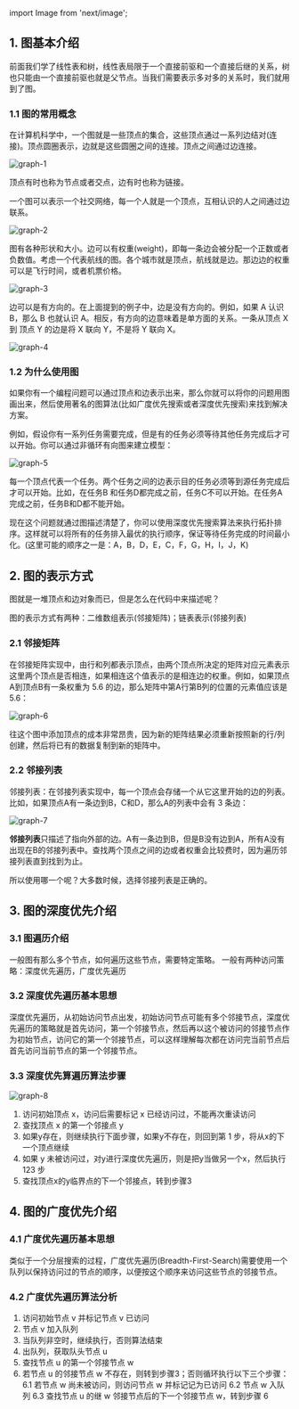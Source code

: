 import Image from 'next/image';

## 1. 图基本介绍

前面我们学了线性表和树，线性表局限于一个直接前驱和一个直接后继的关系，树也只能由一个直接前驱也就是父节点。当我们需要表示多对多的关系时，我们就用到了图。

### 1.1 图的常用概念

在计算机科学中，一个图就是一些顶点的集合，这些顶点通过一系列边结对(连接)。顶点圆圈表示，边就是这些圆圈之间的连接。顶点之间通过边连接。

<Image src="/data-structure-and-algorithm/10-graph-1.png" alt="graph-1" width={720} height={720} />

顶点有时也称为节点或者交点，边有时也称为链接。

一个图可以表示一个社交网络，每一个人就是一个顶点，互相认识的人之间通过边联系。

<Image src="/data-structure-and-algorithm/10-graph-2.png" alt="graph-2" width={720} height={720} />

图有各种形状和大小。边可以有权重(weight)，即每一条边会被分配一个正数或者负数值。考虑一个代表航线的图。各个城市就是顶点，航线就是边。那边边的权重可以是飞行时间，或者机票价格。

<Image src="/data-structure-and-algorithm/10-graph-3.png" alt="graph-3" width={720} height={720} />

边可以是有方向的。在上面提到的例子中，边是没有方向的。例如，如果 A 认识 B，那么 B 也就认识 A。相反，有方向的边意味着是单方面的关系。一条从顶点 X 到 顶点 Y 的边是将 X 联向 Y，不是将 Y 联向 X。

<Image src="/data-structure-and-algorithm/10-graph-4.png" alt="graph-4" width={720} height={720} />

### 1.2 为什么使用图

如果你有一个编程问题可以通过顶点和边表示出来，那么你就可以将你的问题用图画出来，然后使用著名的图算法(比如广度优先搜索或者深度优先搜索)来找到解决方案。

例如，假设你有一系列任务需要完成，但是有的任务必须等待其他任务完成后才可以开始。你可以通过非循环有向图来建立模型：

<Image src="/data-structure-and-algorithm/10-graph-5.png" alt="graph-5" width={720} height={720} />

每一个顶点代表一个任务。两个任务之间的边表示目的任务必须等到源任务完成后才可以开始。比如，在任务B 和任务D都完成之前，任务C不可以开始。在任务A完成之前，任务B和D都不能开始。

现在这个问题就通过图描述清楚了，你可以使用深度优先搜索算法来执行拓扑排序。这样就可以将所有的任务排入最优的执行顺序，保证等待任务完成的时间最小化。(这里可能的顺序之一是：A，B，D，E，C，F，G，H，I，J，K)

## 2. 图的表示方式

图就是一堆顶点和边对象而已，但是怎么在代码中来描述呢？

图的表示方式有两种：二维数组表示(邻接矩阵)；链表表示(邻接列表)

### 2.1 邻接矩阵

在邻接矩阵实现中，由行和列都表示顶点，由两个顶点所决定的矩阵对应元素表示这里两个顶点是否相连，如果相连这个值表示的是相连边的权重。例如，如果顶点A到顶点B有一条权重为 5.6 的边，那么矩阵中第A行第B列的位置的元素值应该是 5.6：

<Image src="/data-structure-and-algorithm/10-graph-6.png" alt="graph-6" width={720} height={720} />

往这个图中添加顶点的成本非常昂贵，因为新的矩阵结果必须重新按照新的行/列创建，然后将已有的数据复制到新的矩阵中。

### 2.2 邻接列表

邻接列表：在邻接列表实现中，每一个顶点会存储一个从它这里开始的边的列表。比如，如果顶点A有一条边到B，C和D，那么A的列表中会有 3 条边：

<Image src="/data-structure-and-algorithm/10-graph-7.png" alt="graph-7" width={720} height={720} />

**邻接列表**只描述了指向外部的边。A有一条边到B，但是B没有边到A，所有A没有出现在B的邻接列表中。查找两个顶点之间的边或者权重会比较费时，因为遍历邻接列表直到找到为止。

所以使用哪一个呢？大多数时候，选择邻接列表是正确的。

## 3. 图的深度优先介绍
### 3.1 图遍历介绍

一般图有那么多个节点，如何遍历这些节点，需要特定策略。
一般有两种访问策略：深度优先遍历，广度优先遍历

### 3.2 深度优先遍历基本思想

深度优先遍历，从初始访问节点出发，初始访问节点可能有多个邻接节点，深度优先遍历的策略就是首先访问，第一个邻接节点，然后再以这个被访问的邻接节点作为初始节点，访问它的第一个邻接节点，可以这样理解每次都在访问完当前节点后首先访问当前节点的第一个邻接节点。

### 3.3 深度优先算遍历算法步骤

<Image src="/data-structure-and-algorithm/10-graph-8.png" alt="graph-8" width={720} height={720} />

1. 访问初始顶点 x，访问后需要标记 x 已经访问过，不能再次重读访问
2. 查找顶点 x 的第一个邻接点 y
3. 如果y存在，则继续执行下面步骤，如果y不存在，则回到第 1 步，将从x的下一个顶点继续
4. 如果 y 未被访问过，对y进行深度优先遍历，则是把y当做另一个x，然后执行 123 步
5. 查找顶点x的y临界点的下一个邻接点，转到步骤3

## 4. 图的广度优先介绍

### 4.1 广度优先遍历基本思想

类似于一个分层搜索的过程，广度优先遍历(Breadth-First-Search)需要使用一个队列以保持访问过的节点的顺序，以便按这个顺序来访问这些节点的邻接节点。

### 4.2 广度优先遍历算法分析

1. 访问初始节点 v 并标记节点 v 已访问
2. 节点 v 加入队列
3. 当队列非空时，继续执行，否则算法结束
4. 出队列，获取队头节点 u
5. 查找节点 u 的第一个邻接节点 w
6. 若节点 u 的邻接节点 w 不存在，则转到步骤3；否则循环执行以下三个步骤：
   6.1 若节点 w 尚未被访问，则访问节点 w 并标记记为已访问
   6.2 节点 w 入队列
   6.3 查找节点 u 的继 w 邻接节点后的下一个邻接节点 w，转到步骤 6
   